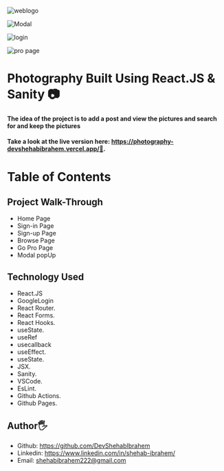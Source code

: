 ![weblogo](https://user-images.githubusercontent.com/91429966/163283851-e06861b0-c556-4512-ae5c-1ee48f377414.PNG)

![Modal](https://user-images.githubusercontent.com/91429966/163432698-c6abd91d-1f15-40dd-af8f-c7599acb7a03.PNG)

![login](https://user-images.githubusercontent.com/91429966/163433087-277649a7-8b96-409e-b4ec-a5c4c85d8d9d.PNG)

![pro page](https://user-images.githubusercontent.com/91429966/163433111-37f6ddaf-314c-486c-b0d5-4696089f05d3.PNG)


# Photography  Built Using React.JS & Sanity 📷
#### The idea of the project is to add a post and view the pictures and search for and keep the pictures

#### Take a look at the live version here: https://photography-devshehabibrahem.vercel.app/🧡.

# Table of Contents

## Project Walk-Through
- Home Page
- Sign-in Page
- Sign-up Page
- Browse Page
- Go Pro Page
- Modal popUp

 ## Technology Used
- React.JS
- GoogleLogin
- React Router.
- React Forms.
- React Hooks.
- useState.
- useRef
- usecallback
- useEffect.
- useState.
- JSX.
- Sanity.
- VSCode.
- EsLint.
- Github Actions.
- Github Pages.

## Author🖐
- Github: https://github.com/DevShehabIbrahem
- Linkedin: https://www.linkedin.com/in/shehab-ibrahem/
- Email: shehabibrahem222@gmail.com
